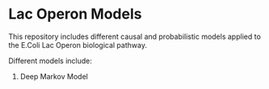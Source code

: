# Lac Operon Models

This repository includes different causal and probabilistic models applied to the E.Coli Lac Operon biological pathway.

Different models include:

1. Deep Markov Model
